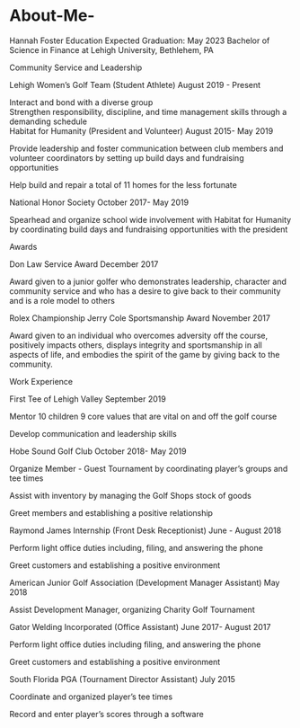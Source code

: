 # About-Me-
Hannah Foster 
Education							                             Expected Graduation: May 2023
Bachelor of Science in Finance at Lehigh University, Bethlehem, PA 

Community Service and Leadership 

Lehigh Women’s Golf  Team   (Student Athlete) 							August 2019 - Present

Interact and bond with a diverse group  
Strengthen responsibility, discipline, and time management skills through a demanding schedule  						
Habitat for Humanity (President and Volunteer) 		                  August 2015- May 2019	

Provide leadership and foster communication between club members and volunteer coordinators by setting up build days and fundraising opportunities

Help build and repair a total of 11 homes for the less fortunate 

National Honor Society					                October 2017- May 2019 

Spearhead and organize school wide involvement with Habitat for Humanity by coordinating build days and fundraising opportunities with the president	

Awards 

Don Law Service Award 						                   December 2017 

Award given to a junior golfer who demonstrates leadership, character and community service and who has a desire to give back to their community and is a role model to others 

Rolex Championship Jerry Cole Sportsmanship Award 		                  November 2017

Award given to an individual who overcomes adversity off the course, positively impacts others, displays integrity and sportsmanship in all aspects of life, and embodies the spirit of the game by giving back to the community. 
	                                      	
Work Experience

First Tee of Lehigh Valley 							     September 2019 

Mentor 10 children 9 core values that are vital on and off the golf course 

Develop communication and leadership skills 

Hobe Sound Golf Club 				           	              October 2018- May 2019

Organize Member - Guest Tournament by coordinating player’s groups and tee times

Assist with inventory by managing the Golf Shops stock of goods 

Greet members and establishing a positive relationship 

Raymond James Internship (Front Desk Receptionist) 	           	           June - August 2018 

Perform light office duties including, filing, and answering the phone 

Greet customers and establishing a positive environment 

American Junior Golf Association 	(Development Manager Assistant)	               May 2018 

Assist Development Manager, organizing Charity Golf Tournament 

Gator Welding Incorporated (Office Assistant) 		               June 2017- August 2017

Perform light office duties including filing, and answering the phone 

Greet customers and establishing a positive environment 

South Florida PGA (Tournament Director Assistant) 		                           July 2015

Coordinate and organized player’s tee times 

Record and enter player’s scores through a software 	
